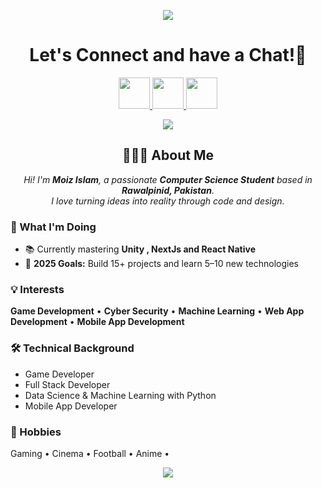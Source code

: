 <p align="center">
  <img src="https://capsule-render.vercel.app/api?text=Hey+Everyone!🕹️&animation=fadeIn&type=waving&color=gradient&height=100"/>
</p>

<h1 align="center">
  Let's Connect and have a Chat!💬
</h1>

<p align="center">
  <a href="https://x.com/Smonarch421">
    <img height="50" src="https://img.freepik.com/free-vector/new-twitter-logo-x-icon-black-background_1017-45427.jpg?semt=ais_hybrid&w=740"/>
  </a>
  <a href="https://www.instagram.com/moiz_islam.421/">
    <img height="50" src="https://user-images.githubusercontent.com/46517096/166974368-9798f39f-1f46-499c-b14e-81f0a3f83a06.png"/>
  </a>
  <a href="mailto:islammoiz11@gmail.com">
    <img height="50" src="https://upload.wikimedia.org/wikipedia/commons/4/4e/Gmail_Icon.png"/>
  </a>
</p>


<p align="center">
  <img src="https://media.giphy.com/media/v1.Y2lkPTc5MGI3NjExZW9kN3l0cWtxOGxhdmxud2hrZzR0Z3ltdTNyZ2s0NzFkMTVkdDVlYyZlcD12MV9naWZzX3NlYXJjaCZjdD1n/J6JazAkCVLId91L4yM/giphy.gif"/>
</p>

<h2 align="center">👨🏻‍💻 About Me</h2>

<p align="center">
  <em>
    Hi! I'm <strong>Moiz Islam</strong>, a passionate <b>Computer Science Student</b> based in <b>Rawalpinid, Pakistan</b>.<br>
    I love turning ideas into reality through code and design.
  </em>
</p>


<h3>🚀 What I'm Doing</h3>
<ul>
  <li>📚 Currently mastering <strong>Unity , NextJs and React Native</strong></li>
  <li>🎯 <strong>2025 Goals:</strong> Build 15+ projects and learn 5–10 new technologies</li>
</ul>

<h3>💡 Interests</h3>
<p>
  <b>Game Development</b> • <b>Cyber Security</b> • <b>Machine Learning</b> • 
  <b>Web App Development</b> • <b>Mobile App Development</b>
</p>

<h3>🛠 Technical Background</h3>
<ul>
  <li>Game Developer</li>
  <li>Full Stack Developer</li>
  <li>Data Science & Machine Learning with Python</li>
  <li>Mobile App Developer</li>
</ul>

<h3>🎨 Hobbies</h3>
<p>
  Gaming • Cinema • Football • Anime • 
</p>



<p align="center">
  <img src="https://capsule-render.vercel.app/api?type=waving&color=gradient&height=100&section=footer"/>
</p>



